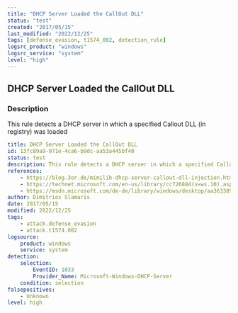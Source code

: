 ```yaml
---
title: "DHCP Server Loaded the CallOut DLL"
status: "test"
created: "2017/05/15"
last_modified: "2022/12/25"
tags: [defense_evasion, t1574_002, detection_rule]
logsrc_product: "windows"
logsrc_service: "system"
level: "high"
---
```


## DHCP Server Loaded the CallOut DLL

### Description

This rule detects a DHCP server in which a specified Callout DLL (in registry) was loaded

```yml
title: DHCP Server Loaded the CallOut DLL
id: 13fc89a9-971e-4ca6-b9dc-aa53a445bf40
status: test
description: This rule detects a DHCP server in which a specified Callout DLL (in registry) was loaded
references:
    - https://blog.3or.de/mimilib-dhcp-server-callout-dll-injection.html
    - https://technet.microsoft.com/en-us/library/cc726884(v=ws.10).aspx
    - https://msdn.microsoft.com/de-de/library/windows/desktop/aa363389(v=vs.85).aspx
author: Dimitrios Slamaris
date: 2017/05/15
modified: 2022/12/25
tags:
    - attack.defense_evasion
    - attack.t1574.002
logsource:
    product: windows
    service: system
detection:
    selection:
        EventID: 1033
        Provider_Name: Microsoft-Windows-DHCP-Server
    condition: selection
falsepositives:
    - Unknown
level: high

```
